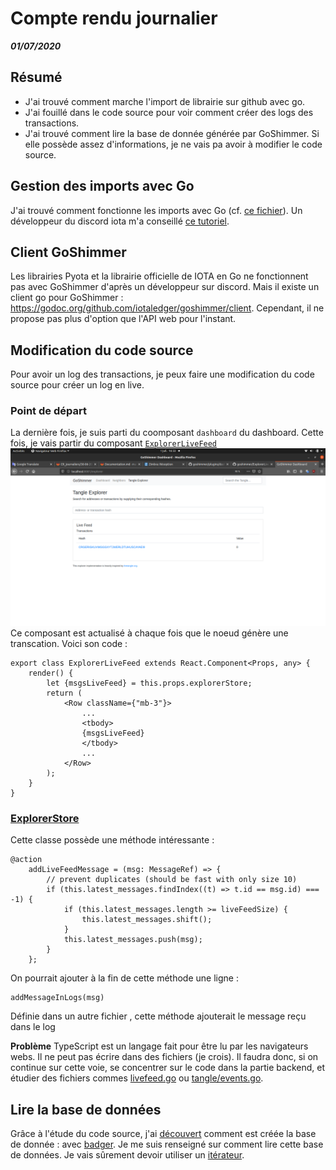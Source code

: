 # Compte rendu journalier
***01/07/2020***
## Résumé
- J'ai trouvé comment marche l'import de librairie sur github avec go.
- J'ai fouillé dans le code source pour voir comment créer des logs des transactions.
- J'ai trouvé comment lire la base de donnée générée par GoShimmer. Si elle possède assez d'informations, je ne vais pa avoir à modifier le code source.
## Gestion des imports avec Go
J'ai trouvé comment fonctionne les imports avec Go (cf. [ce fichier](https://gitlab.imt-atlantique.fr/iota-imt/stage-ismael-collet/-/blob/master/code/ancien_client/go.mod)). Un développeur du discord iota m'a conseillé [ce tutoriel](https://docs.iota.org/docs/client-libraries/1.0/getting-started/go-quickstart).
## Client GoShimmer
Les librairies Pyota et la librairie officielle de IOTA en Go ne fonctionnent pas avec GoShimmer d'après un développeur sur discord. Mais il existe un client go pour GoShimmer : https://godoc.org/github.com/iotaledger/goshimmer/client. Cependant, il ne propose pas plus d'option que l'API web pour l'instant.
## Modification du code source
Pour avoir un log des transactions, je peux faire une modification du code source pour créer un log en live.
### Point de départ
La dernière fois, je suis parti du coomposant `dashboard` du dashboard. Cette fois, je vais partir du composant [`ExplorerLiveFeed`](https://github.com/iotaledger/goshimmer/blob/develop/plugins/dashboard/frontend/src/app/components/ExplorerLiveFeed.tsx)
![](images/01072020_001.png)
Ce composant est actualisé à chaque fois que le noeud génère une transcation.
Voici son code :
```tsx
export class ExplorerLiveFeed extends React.Component<Props, any> {
    render() {
        let {msgsLiveFeed} = this.props.explorerStore;
        return (
            <Row className={"mb-3"}>
                ...
                <tbody>
                {msgsLiveFeed}
                </tbody>
                ...
            </Row>
        );
    }
}

```
### [ExplorerStore](https://github.com/iotaledger/goshimmer/blob/develop/plugins/dashboard/frontend/src/app/stores/ExplorerStore.tsx)
Cette classe possède une méthode intéressante :
```tsx
@action
    addLiveFeedMessage = (msg: MessageRef) => {
        // prevent duplicates (should be fast with only size 10)
        if (this.latest_messages.findIndex((t) => t.id == msg.id) === -1) {
            if (this.latest_messages.length >= liveFeedSize) {
                this.latest_messages.shift();
            }
            this.latest_messages.push(msg);
        }
    };
```
On pourrait ajouter à la fin de cette méthode une ligne :
```
addMessageInLogs(msg)
```
Définie dans un autre fichier , cette méthode ajouterait le message reçu dans le log

**Problème** TypeScript est un langage fait pour être lu par les navigateurs webs. Il ne peut pas écrire dans des fichiers (je crois). Il faudra donc, si on continue sur cette voie, se concentrer sur le code dans la partie backend, et étudier des fichiers commes [livefeed.go](https://github.com/iotaledger/goshimmer/blob/68fdcf49382514a2d73be0968b2e52ac86f180cf/plugins/dashboard/livefeed.go) ou [tangle/events.go](https://github.com/iotaledger/goshimmer/blob/develop/packages/binary/messagelayer/tangle/events.go).
## Lire la base de données
Grâce à l'étude du code source, j'ai [découvert](https://github.com/iotaledger/goshimmer/tree/develop/packages/database) comment est créée la base de donnée : avec [badger](https://github.com/dgraph-io/badger). Je me suis renseigné sur comment lire cette base de données. Je vais sûrement devoir utiliser un [itérateur](https://github.com/dgraph-io/badger#iterating-over-keys).
